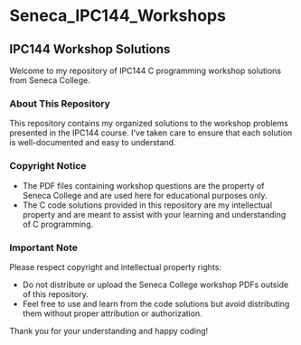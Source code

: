 # Seneca_IPC144_Workshops
## IPC144 Workshop Solutions

Welcome to my repository of IPC144 C programming workshop solutions from Seneca College.

### About This Repository

This repository contains my organized solutions to the workshop problems presented in the IPC144 course. I've taken care to ensure that each solution is well-documented and easy to understand.

### Copyright Notice

- The PDF files containing workshop questions are the property of Seneca College and are used here for educational purposes only.
- The C code solutions provided in this repository are my intellectual property and are meant to assist with your learning and understanding of C programming.

### Important Note

Please respect copyright and intellectual property rights:
- Do not distribute or upload the Seneca College workshop PDFs outside of this repository.
- Feel free to use and learn from the code solutions but avoid distributing them without proper attribution or authorization.

Thank you for your understanding and happy coding!

